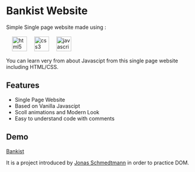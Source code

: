 # Bankist Website

Simple Single page website made using : <br/> <br/>
  <img width="12" />
  <img src="https://cdn.jsdelivr.net/gh/devicons/devicon/icons/html5/html5-original.svg" height="40" alt="html5 logo"  />
  <img width="12" />
  <img src="https://cdn.jsdelivr.net/gh/devicons/devicon/icons/css3/css3-original.svg" height="40" alt="css3 logo"  />
  <img width="12" />
  <img src="https://cdn.jsdelivr.net/gh/devicons/devicon/icons/javascript/javascript-original.svg" height="40" alt="javascript logo"  />

You can learn very from about Javascipt from this single page website including HTML/CSS.



## Features

- Single Page Website
- Based on Vanilla Javascipt
- Scoll animations and Modern Look
- Easy to understand code with comments 


## Demo

<a href="https://bankist-website0.netlify.app/">Bankist</a>


It is a project introduced by <a href="https://github.com/jonasschmedtmann">Jonas Schmedtmann</a> in order to practice DOM.
